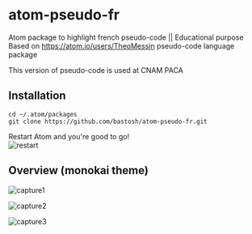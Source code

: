 # atom-pseudo-fr
Atom package to highlight french pseudo-code || Educational purpose  
Based on https://atom.io/users/TheoMessin pseudo-code language package

This version of pseudo-code is used at CNAM PACA  

## Installation
```
cd ~/.atom/packages  
git clone https://github.com/bastosh/atom-pseudo-fr.git
```
Restart Atom and you're good to go!  
![restart](https://github.com/bastosh/atom-pseudo-fr/blob/master/img/restart.png?raw=true)

## Overview (monokai theme)

![capture1](https://github.com/bastosh/atom-pseudo-fr/blob/master/exemples/capture1.png?raw=true "Pseudo-code syntax highlight")

![capture2](https://github.com/bastosh/atom-pseudo-fr/blob/master/exemples/capture2.png?raw=true "Pseudo-code syntax highlight")

![capture3](https://github.com/bastosh/atom-pseudo-fr/blob/master/exemples/capture3.png?raw=true "Pseudo-code syntax highlight")
